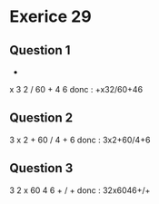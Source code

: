 # Exerice 29
## Question 1
+
x
3
2
/
60
+
4
6
donc : +x32/60+46

## Question 2
3
x
2
+
60
/
4
+
6
donc : 3x2+60/4+6

## Question 3
3
2
x
60
4
6
+
/
+
donc : 32x6046+/+